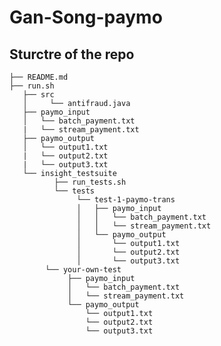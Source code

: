 # Gan-Song-paymo

## Sturctre of the repo

    ├── README.md 
    ├── run.sh
       ├── src
       │     └── antifraud.java
       ├── paymo_input
       │   └── batch_payment.txt
       |   └── stream_payment.txt
       ├── paymo_output
       │   └── output1.txt
       |   └── output2.txt
       |   └── output3.txt
       └── insight_testsuite
              ├── run_tests.sh
              └── tests
                   └── test-1-paymo-trans
                   │   ├── paymo_input
                   │   │   └── batch_payment.txt
                   │   │   └── stream_payment.txt
                   │   └── paymo_output
                   │       └── output1.txt
                   │       └── output2.txt
                   │       └── output3.txt
            └── your-own-test
                 ├── paymo_input
                 │   └── batch_payment.txt
                 │   └── stream_payment.txt
                 └── paymo_output
                     └── output1.txt
                     └── output2.txt
                     └── output3.txt


